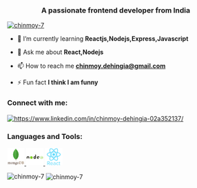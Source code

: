 <h3 align="center">A passionate frontend developer from India</h3>

<p align="left"> <a href="https://github.com/ryo-ma/github-profile-trophy"><img src="https://github-profile-trophy.vercel.app/?username=chinmoy-7" alt="chinmoy-7" /></a> </p>

- 🌱 I’m currently learning **Reactjs,Nodejs,Express,Javascript**

- 💬 Ask me about **React,Nodejs**

- 📫 How to reach me **chinmoy.dehingia@gmail.com**

- ⚡ Fun fact **I think I am funny**

<h3 align="left">Connect with me:</h3>
<p align="left">
<a href="https://linkedin.com/in/chinmoy-dehingia-02a352137/" target="blank"><img align="center" src="https://icons8.com/icon/114445/linkedin-circled" alt="https://www.linkedin.com/in/chinmoy-dehingia-02a352137/" height="30" width="40" /></a>
</p>

<h3 align="left">Languages and Tools:</h3>
<p align="left"> <a href="https://www.mongodb.com/" target="_blank" rel="noreferrer"> <img src="https://raw.githubusercontent.com/devicons/devicon/master/icons/mongodb/mongodb-original-wordmark.svg" alt="mongodb" width="40" height="40"/> </a> <a href="https://nodejs.org" target="_blank" rel="noreferrer"> <img src="https://raw.githubusercontent.com/devicons/devicon/master/icons/nodejs/nodejs-original-wordmark.svg" alt="nodejs" width="40" height="40"/> </a> <a href="https://reactjs.org/" target="_blank" rel="noreferrer"> <img src="https://raw.githubusercontent.com/devicons/devicon/master/icons/react/react-original-wordmark.svg" alt="react" width="40" height="40"/> </a> </p>

<p><img align="left" src="https://github-readme-stats.vercel.app/api/top-langs?username=chinmoy-7&show_icons=true&locale=en&layout=compact" alt="chinmoy-7" /></p>

<p>&nbsp;<img align="center" src="https://github-readme-stats.vercel.app/api?username=chinmoy-7&show_icons=true&locale=en" alt="chinmoy-7" /></p>
